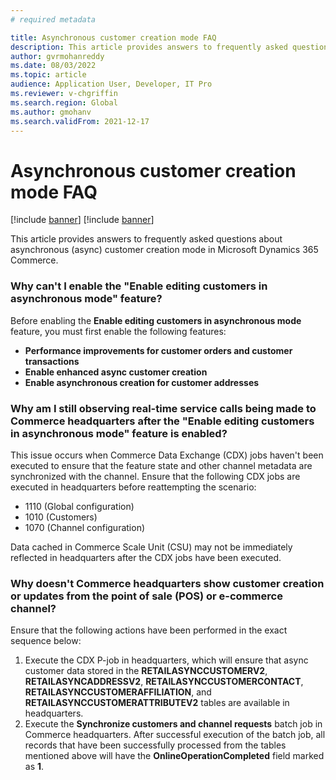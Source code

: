 ```yaml
---
# required metadata

title: Asynchronous customer creation mode FAQ
description: This article provides answers to frequently asked questions about asynchronous customer creation mode in Microsoft Dynamics 365 Commerce.
author: gvrmohanreddy
ms.date: 08/03/2022
ms.topic: article
audience: Application User, Developer, IT Pro
ms.reviewer: v-chgriffin
ms.search.region: Global
ms.author: gmohanv
ms.search.validFrom: 2021-12-17
---
```


# Asynchronous customer creation mode FAQ

[!include [banner](includes/banner.md)]
[!include [banner](includes/preview-banner.md)]

This article provides answers to frequently asked questions about asynchronous (async) customer creation mode in Microsoft Dynamics 365 Commerce.

### Why can't I enable the "Enable editing customers in asynchronous mode" feature?

Before enabling the **Enable editing customers in asynchronous mode** feature, you must first enable the following features: 

- **Performance improvements for customer orders and customer transactions**
- **Enable enhanced async customer creation**
- **Enable asynchronous creation for customer addresses**

### Why am I still observing real-time service calls being made to Commerce headquarters after the "Enable editing customers in asynchronous mode" feature is enabled?

This issue occurs when Commerce Data Exchange (CDX) jobs haven't been executed to ensure that the feature state and other channel metadata are synchronized with the channel. Ensure that the following CDX jobs are executed in headquarters before reattempting the scenario:
- 1110 (Global configuration)
- 1010 (Customers)
- 1070 (Channel configuration)

Data cached in Commerce Scale Unit (CSU) may not be immediately reflected in headquarters after the CDX jobs have been executed.

### Why doesn't Commerce headquarters show customer creation or updates from the point of sale (POS) or e-commerce channel?

Ensure that the following actions have been performed in the exact sequence below:

1. Execute the CDX P-job in headquarters, which will ensure that async customer data stored in the **RETAILASYNCCUSTOMERV2**, **RETAILASYNCADDRESSV2**, **RETAILASYNCCUSTOMERCONTACT**, **RETAILASYNCCUSTOMERAFFILIATION**, and **RETAILASYNCCUSTOMERATTRIBUTEV2** tables are available in headquarters. 
1. Execute the **Synchronize customers and channel requests** batch job in Commerce headquarters. After successful execution of the batch job, all records that have been successfully processed from the tables mentioned above will have the **OnlineOperationCompleted** field marked as **1**.
